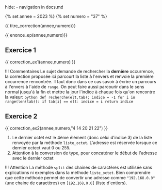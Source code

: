 hide: - navigation  in docs.md

{% set annee = 2023 %}
{% set numero = "37" %}


{{ titre_correction(annee,numero)}}

{{ enonce_ep(annee,numero)}}
 

## Exercice 1

{{ correction_ex1(annee,numero) }}

!!! Commentaires
    Le sujet demande de rechercher la **dernière** occurrence, la correction proposée ici parcourt la liste à l'envers et renvoie la première occurrence rencontrée. Il faut donc dans ce cas savoir à écrire un parcours à l'envers à l'aide de `range`. On peut faire aussi parcourir dans le sens normal jusqu'à la fin et mettre la jour l'indice à chaque fois qu'on rencontre la valeur:
    ```python
        def recherche(elt,tab):
            indice = -1
            for i in range(len(tab)):
                if tab[i] == elt:
                    indice = i
            return indice
    ```
## Exercice 2 
 

{{ correction_ex2(annee,numero,"4 14 20 21 22") }}

1. Le dernier octet est le 4ème élément (donc celui d'indice 3) de la liste renvoyée par la méthode `liste_octet`. L'adresse est réservée lorsque ce dernier octect vaut 0 ou 255.
2. Attention à la conversion de type, pour concaténer le début de l'adresse avec le dernier octet 

!!! Attention
    La méthode `split` des chaines de caractères est utilisée sans explications ni exemples dans la méthode `liste_octet`. Bien comprendre que cette méthode permet de convertir une adresse comme `"192.168.0.0"` (une chaine de caractères) en `[192,168,0,0]` (liste d'entiers). 
